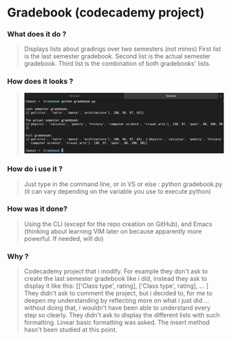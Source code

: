 # Gradebook (codecademy project)

### What does it do ?
> Displays lists about gradings over two semesters (not mines)
> First list is the last semester gradebook.
> Second list is the actual semester gradebook.
> Third list is the combination of both gradebooks' lists.

### How does it looks ?
> ![gradebooks](pic.png)

### How do i use it ?
> Just type in the command line, or in VS or else : python gradebook.py
> (it can vary depending on the variable you use to execute python)

### How was it done?
> Using the CLI (except for the repo creation on GitHub), and Emacs (thinking about learning VIM later on because apparently more powerful. If needed, will do)

### Why ?
> Codecademy project that i modify.
> For example they don't ask to create the last semester gradebook like i did, instead they ask to display it like this: [['Class type', rating], ['Class type', rating], ... ]
> They didn't ask to comment the project, but i decided to, for me to deepen my understanding by reflecting more on what i just did ... without doing that, i wouldn't have been able to understand every step so clearly.
> They didn't ask to display the different lists with such formatting. Linear basic formatting was asked.
> The insert method hasn't been studied at this point.
